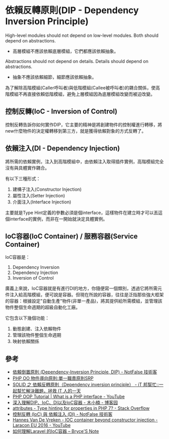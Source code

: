# 依賴反轉原則(DIP - Dependency Inversion Principle)
High-level modules should not depend on low-level modules. Both should depend on abstractions.
- 高層模組不應該依賴底層模組，它們都應該依賴抽象。

Abstractions should not depend on details. Details should depend on abstractions.
- 抽象不應該依賴細節，細節應該依賴抽象。

為了解除高階模組(Caller呼叫者)與低階模組(Callee被呼叫者)的耦合關係，使高階模組不再直接依賴低階模組，避免上層模組因為底層模組改變而被迫改變。

## 控制反轉(IoC - Inversion of Control)
控制反轉告訴你如何實作DIP，它主要的精神是將創建物件的控制權進行轉移，將new什麼物件的決定權轉移到第三方，就是獲得依賴對象的方式反轉了。

## 依賴注入(DI - Dependency Injection)
將所需的依賴實例，注入到高階模組中，由依賴注入取得插件實例，高階模組完全沒有與具體實作耦合。

有以下三種形式：
1. 建構子注入(Constructor Injection)
2. 屬性注入(Setter Injection)
3. 介面注入(Interface Injection)

主要就是Type Hint定義的參數必須是個interface，這樣物件在建立時才可以丟這個interface的實例，而非在一開始就決定具體實例。

## IoC容器(IoC Container) / 服務容器(Service Container) 
IoC容器是：
1. Dependency Inversion
2. Dependency Injection
3. Inversion of Control

廣義上來說，IoC容器就是有進行DI的地方，你隨便寫一個類別，透過它將所需元件注入給高階模組，便可說是容器。但現在所說的容器，往往是泛指那些強大框架的容器：根據設定"自動生產"物件(非單一產品)，將其提供給所需模組，並管理該物件整個生命週期的超級自動化工廠。

它包含以下幾個功能：
1. 動態創建、注入依賴物件
2. 管理該物件整個生命週期
3. 映射依賴關係

## 參考
- [依賴倒置原則 (Dependency-Inversion Principle, DIP) - NotFalse 技術客](https://notfalse.net/1/dip)
- [PHP OO 物件導向原則:單一職責原則SRP](https://wadehuanglearning.blogspot.com/2017/08/php-oo.html)
- [SOLID 之 依賴反轉原則（Dependency inversion principle） - iT 邦幫忙::一起幫忙解決難題，拯救 IT 人的一天](https://ithelp.ithome.com.tw/articles/10192844)
- [PHP OOP Tutorial | What is a PHP interface - YouTube](https://www.youtube.com/watch?v=dk_1Q_LB14k)
- [深入理解DIP、IoC、DI以及IoC容器 - 木小楠 - 博客园](http://www.cnblogs.com/liuhaorain/p/3747470.html)
- [attributes - Type hinting for properties in PHP 7? - Stack Overflow](https://stackoverflow.com/questions/37254695/type-hinting-for-properties-in-php-7)
- [控制反轉 (IoC) 與 依賴注入 (DI) - NotFalse 技術客](https://notfalse.net/3/ioc-di)
- [Hannes Van De Vreken - IOC container beyond constructor injection - Laracon EU 2016 - YouTube](https://www.youtube.com/watch?v=WMT8txJHdKI)
- [如何理解Laravel 的IoC容器 – Bryce'S Note](http://blog.twbryce.com/%E5%A6%82%E4%BD%95%E7%90%86%E8%A7%A3laravel-%E7%9A%84ioc-%E5%AE%B9%E5%99%A8/)